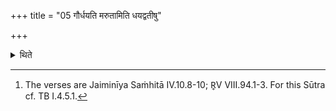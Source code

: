 +++
title = "05 गौर्धयति मरुतामिति धयद्वतीषु"

+++

<details><summary>थिते</summary>

5. They should sing the Stotra on verses containing the word dhayat, beginning with gaur dhayati marutām.[^1]   

[^1]: The verses are Jaiminīya Saṁhitā IV.10.8-10; R̥V VIII.94.1-3. For this Sūtra cf. TB I.4.5.1.  
</details>
